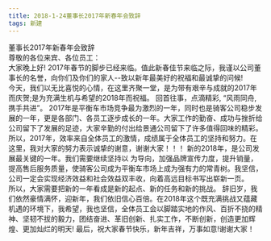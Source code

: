 ```yaml
---
title: 2018-1-24董事长2017年新春年会致辞
tags: 新建
---
```

董事长2017年新春年会致辞       
尊敬的各位来宾、各位员工：   
大家晚上好!  2017年春节的脚步已经来临。值此新春佳节来临之际，我谨以公司董事长的名誉，向你们及你们的家人--致以新年最美好的祝福和最诚挚的问候!   
今天，我们以无比喜悦的心情，在这里齐聚一堂，是为带有艰辛与成就的2017年而庆贺;是为充满生机与希望的2018年而祝福。    回首往事，点滴精彩, “风雨同舟, 携手共进”。
2017年是平衡车市场竞争最为激烈的一年，同时也是骑客公司稳步发展的一年，更是各部门、各员工逐步成长的一年。大家工作的勤奋、成功与挫折给公司留下了发展的足迹，大家辛勤的付出给景通公司留下了许多值得回味的精彩。所以，2017年，效率来自全体员工的激情，成绩属于全体员工的坚持和努力。在这里，我对大家的努力表示诚挚的谢意，谢谢大家！！！    新的2018年，是公司发展最关键的一年。我们需要继续坚持以                  为导向，加强品牌宣传力度，提升销量，提高售后服务质量，使骑客公司成为平衡车市场上成为强有力的常青树。我坚信，公司一定会实现经济效益和社会效益双丰收，向着高远目标书写出崭新一页。    
所以，大家需要把新的一年看成是新的起点、新的任务和新的挑战。    辞旧岁，我们依然豪情满怀，迎新年，我们依旧信心百倍。在2018年这个既充满挑战又蕴藏机遇的环境下，我希望，我也坚信，全体员工会以脚踏实地的作风、百折不挠的精神、坚韧不拔的毅力，团结奋进、革旧创新、扎实工作，不断创新，创造更加辉煌、更加灿烂的明天!   最后，祝大家春节快乐，新年吉祥，万事如意!谢谢大家！